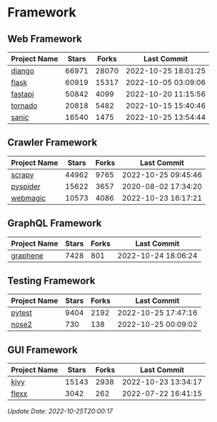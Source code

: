 # Framework

## Web Framework
| Project Name | Stars | Forks | Last Commit |
| ------------ | ----- | ----- | ----------- |
| [django](https://github.com/django/django) | 66971 | 28070 | 2022-10-25 18:01:25 |
| [flask](https://github.com/pallets/flask) | 60919 | 15317 | 2022-10-05 03:09:06 |
| [fastapi](https://github.com/tiangolo/fastapi) | 50842 | 4099 | 2022-10-20 11:15:56 |
| [tornado](https://github.com/tornadoweb/tornado) | 20818 | 5482 | 2022-10-15 15:40:46 |
| [sanic](https://github.com/sanic-org/sanic) | 16540 | 1475 | 2022-10-25 13:54:44 |

## Crawler Framework
| Project Name | Stars | Forks | Last Commit |
| ------------ | ----- | ----- | ----------- |
| [scrapy](https://github.com/scrapy/scrapy) | 44962 | 9765 | 2022-10-25 09:45:46 |
| [pyspider](https://github.com/binux/pyspider) | 15622 | 3657 | 2020-08-02 17:34:20 |
| [webmagic](https://github.com/code4craft/webmagic) | 10573 | 4086 | 2022-10-23 16:17:21 |

## GraphQL Framework
| Project Name | Stars | Forks | Last Commit |
| ------------ | ----- | ----- | ----------- |
| [graphene](https://github.com/graphql-python/graphene) | 7428 | 801 | 2022-10-24 18:06:24 |

## Testing Framework
| Project Name | Stars | Forks | Last Commit |
| ------------ | ----- | ----- | ----------- |
| [pytest](https://github.com/pytest-dev/pytest) | 9404 | 2192 | 2022-10-25 17:47:16 |
| [nose2](https://github.com/nose-devs/nose2) | 730 | 138 | 2022-10-25 00:09:02 |

## GUI Framework
| Project Name | Stars | Forks | Last Commit |
| ------------ | ----- | ----- | ----------- |
| [kivy](https://github.com/kivy/kivy) | 15143 | 2938 | 2022-10-23 13:34:17 |
| [flexx](https://github.com/flexxui/flexx) | 3042 | 262 | 2022-07-22 16:41:15 |

*Update Date: 2022-10-25T20:00:17*